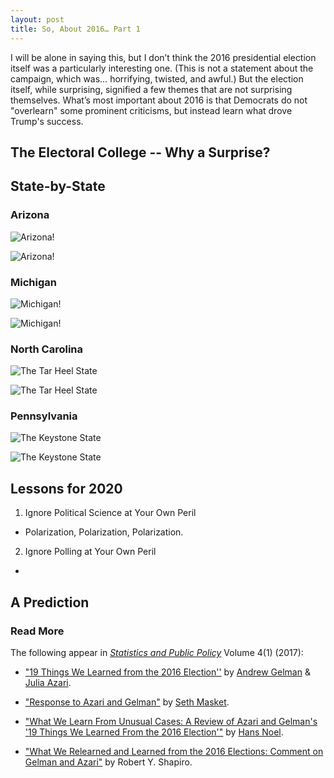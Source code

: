 ```yaml
---
layout: post
title: So, About 2016… Part 1
---
```


I will be alone in saying this, but I don’t think the 2016 presidential election itself was a particularly interesting one. (This is not a statement about the campaign, which was… horrifying, twisted, and awful.)  But the election itself, while surprising, signified a few themes that are not surprising themselves. What’s most important about 2016 is that Democrats do not "overlearn" some prominent criticisms, but instead learn what drove Trump's success.

## The Electoral College -- Why a Surprise?

<!--more-->

## State-by-State

### Arizona

![Arizona!](https://upload.wikimedia.org/wikipedia/commons/thumb/6/6b/Arizona_Presidential_Election_Results_2016.svg/514px-Arizona_Presidential_Election_Results_2016.svg.png "Arizona 2016")

![Arizona!](https://upload.wikimedia.org/wikipedia/commons/thumb/e/e3/United_States_presidential_election_in_Arizona%2C_2016.svg/544px-United_States_presidential_election_in_Arizona%2C_2016.svg.png "Arizona 2016")
	
### Michigan

![Michigan!](https://upload.wikimedia.org/wikipedia/commons/thumb/e/e2/Michigan_Presidential_Election_Results_2016.svg/550px-Michigan_Presidential_Election_Results_2016.svg.png "Michigan 2016")

![Michigan!](https://upload.wikimedia.org/wikipedia/commons/thumb/3/33/United_States_presidential_election_in_Michigan%2C_2016.svg/544px-United_States_presidential_election_in_Michigan%2C_2016.svg.png "Michigan 2016")

### North Carolina

![The Tar Heel State](https://upload.wikimedia.org/wikipedia/commons/thumb/8/84/North_Carolina_Presidential_Election_Results_2016.svg/426px-North_Carolina_Presidential_Election_Results_2016.svg.png "North Carolina 2016")

![The Tar Heel State](https://upload.wikimedia.org/wikipedia/commons/thumb/b/b5/United_States_presidential_election_in_North_Carolina%2C_2016.svg/544px-United_States_presidential_election_in_North_Carolina%2C_2016.svg.png "North Carolina 2016")

### Pennsylvania

![The Keystone State](https://upload.wikimedia.org/wikipedia/commons/thumb/9/94/Pennsylvania_county_level_results_for_the_United_Strates_Presidential_Election%2C_2016.svg/320px-Pennsylvania_county_level_results_for_the_United_Strates_Presidential_Election%2C_2016.svg.png "Pennsylvania 2016")

![The Keystone State](https://upload.wikimedia.org/wikipedia/commons/thumb/f/fb/United_States_presidential_election_in_Pennsylvania%2C_2016.svg/544px-United_States_presidential_election_in_Pennsylvania%2C_2016.svg.png "Pennsylvania 2016")

## Lessons for 2020

1. Ignore Political Science at Your Own Peril

* Polarization, Polarization, Polarization.

2. Ignore Polling at Your Own Peril

* 

## A Prediction

### Read More

The following appear in _[Statistics and Public Policy](http://www.tandfonline.com/toc/uspp20/current)_ Volume 4(1) (2017):

* ["19 Things We Learned from the 2016 Election''](http://www.tandfonline.com/doi/full/10.1080/2330443X.2017.1356775) by [Andrew Gelman](https://twitter.com/StatModeling) & [Julia Azari](https://twitter.com/julia_azari). 

* ["Response to Azari and Gelman"](http://www.tandfonline.com/doi/full/10.1080/2330443X.2017.1399843) by [Seth Masket](https://twitter.com/smotus).

* ["What We Learn From Unusual Cases: A Review of Azari and Gelman's '19 Things We Learned From the 2016 Election'"](http://www.tandfonline.com/doi/full/10.1080/2330443X.2017.1399844) by [Hans Noel](https://twitter.com/ProfHansNoel).

* ["What We Relearned and Learned from the 2016 Elections: Comment on Gelman and Azari"](http://www.tandfonline.com/doi/full/10.1080/2330443X.2017.1399842) by Robert Y. Shapiro.
